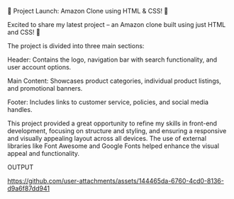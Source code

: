 🚀 Project Launch: Amazon Clone using HTML & CSS! 🚀

Excited to share my latest project – an Amazon clone built using just HTML and CSS! 🎉

The project is divided into three main sections:

Header: Contains the logo, navigation bar with search functionality, and user account options.

Main Content: Showcases product categories, individual product listings, and promotional banners.

Footer: Includes links to customer service, policies, and social media handles.

This project provided a great opportunity to refine my skills in front-end development, focusing on structure and styling, and ensuring a responsive and visually appealing layout across all devices. The use of external libraries like Font Awesome and Google Fonts helped enhance the visual appeal and functionality.

OUTPUT



https://github.com/user-attachments/assets/144465da-6760-4cd0-8136-d9a6f87dd941

